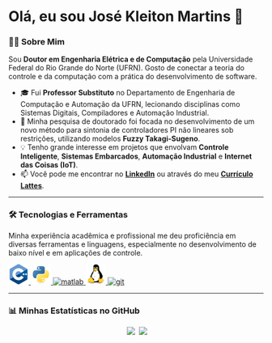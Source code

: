 # Olá, eu sou José Kleiton Martins 👋

### 👨‍💻 Sobre Mim

Sou **Doutor em Engenharia Elétrica e de Computação** pela Universidade Federal do Rio Grande do Norte (UFRN). Gosto de conectar a teoria do controle e da computação com a prática do desenvolvimento de software.

- 🎓 Fui **Professor Substituto** no Departamento de Engenharia de Computação e Automação da UFRN, lecionando disciplinas como Sistemas Digitais, Compiladores e Automação Industrial.
- 🔭 Minha pesquisa de doutorado foi focada no desenvolvimento de um novo método para sintonia de controladores PI não lineares sob restrições, utilizando modelos **Fuzzy Takagi-Sugeno**.
- 💡 Tenho grande interesse em projetos que envolvam **Controle Inteligente**, **Sistemas Embarcados**, **Automação Industrial** e **Internet das Coisas (IoT)**.
- 📫 Você pode me encontrar no [**LinkedIn**](https://www.linkedin.com/in/jos%C3%A9-kleiton-martins-9969b2293/) ou através do meu [**Currículo Lattes**](http://lattes.cnpq.br/1867570379475142).

---

### 🛠️ Tecnologias e Ferramentas

Minha experiência acadêmica e profissional me deu proficiência em diversas ferramentas e linguagens, especialmente no desenvolvimento de baixo nível e em aplicações de controle.

<p align="left">
  <a href="https://isocpp.org/" target="_blank" rel="noreferrer"> <img src="https://raw.githubusercontent.com/devicons/devicon/master/icons/cplusplus/cplusplus-original.svg" alt="cplusplus" width="40" height="40"/> </a>
  <a href="https://www.python.org" target="_blank" rel="noreferrer"> <img src="https://raw.githubusercontent.com/devicons/devicon/master/icons/python/python-original.svg" alt="python" width="40" height="40"/> </a>
  <a href="https://www.mathworks.com/products/matlab.html" target="_blank" rel="noreferrer"> <img src="https://upload.wikimedia.org/wikipedia/commons/2/21/Matlab_Logo.png" alt="matlab" width="40" height="40"/> </a>
  <a href="https://www.linux.org/" target="_blank" rel="noreferrer"> <img src="https://raw.githubusercontent.com/devicons/devicon/master/icons/linux/linux-original.svg" alt="linux" width="40" height="40"/> </a>
  <a href="https://git-scm.com/" target="_blank" rel="noreferrer"> <img src="https://www.vectorlogo.zone/logos/git-scm/git-scm-icon.svg" alt="git" width="40" height="40"/> </a>
</p>

---

### 📊 Minhas Estatísticas no GitHub
<p align="center">
  &nbsp;<img height="180em" src="https://github-readme-stats.vercel.app/api?username=JoseKleiton&show_icons=true&theme=dracula&include_all_commits=true&count_private=true"/>
  &nbsp;<img height="180em" src="https://github-readme-stats.vercel.app/api/top-langs/?username=JoseKleiton&layout=compact&langs_count=7&theme=dracula"/>
</p>
